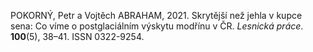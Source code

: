 POKORNÝ, Petr a Vojtěch ABRAHAM, 2021. Skrytější než jehla v kupce sena: Co víme o postglaciálním výskytu modřínu v ČR. _Lesnická práce_. **100**(5), 38–41. ISSN 0322-9254.